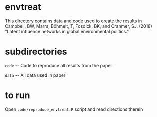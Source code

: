 # envtreat
This directory contains data and code used to create the results in Campbell, BW, Marrs, B&ouml;hmelt, T, Fosdick, BK, and Cranmer, SJ.  (2018) "Latent influence networks in global environmental politics."

# subdirectories
`code`  --  Code to reproduce all results from the paper

`data`  --  All data used in paper

# to run
Open `code/reproduce_envtreat.R` script and read directions therein
